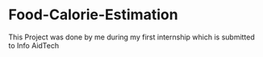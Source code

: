 # Food-Calorie-Estimation

This Project was done by me during my first internship which is submitted to Info AidTech
